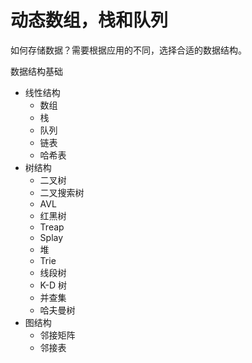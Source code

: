 # 动态数组，栈和队列

如何存储数据？需要根据应用的不同，选择合适的数据结构。

数据结构基础

- 线性结构
  - 数组
  - 栈
  - 队列
  - 链表
  - 哈希表
- 树结构
  - 二叉树
  - 二叉搜索树
  - AVL
  - 红黑树
  - Treap
  - Splay
  - 堆
  - Trie
  - 线段树
  - K-D 树
  - 并查集
  - 哈夫曼树
- 图结构
  - 邻接矩阵
  - 邻接表
